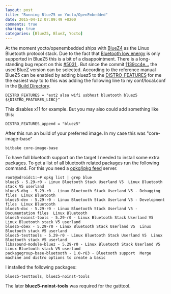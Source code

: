 ```yaml
---
layout: post
title: "Running BlueZ5 on Yocto/OpenEmbedded"
date: 2015-04-12 07:09:49 +0200
comments: true
sharing: true
categories: [BlueZ5, BlueZ, Yocto]
---
```


At the moment yocto/openembedded ships with [BlueZ4](http://www.bluez.org) as the Linux Bluetooth protocol stack. Due to the fact that [Bluetooth low energy](http://en.wikipedia.org/wiki/Bluetooth_low_energy) is only supported in BlueZ5 this is a bit of a disappointment. There is a long-standing bug report on this [#5031 ](https://bugzilla.yoctoproject.org/show_bug.cgi?id=5031). But since the commit [1139cc4e...](http://git.yoctoproject.org/cgit/cgit.cgi/poky/commit/?id=1139cc4eef305fc14bc5db19a5f8729e7b3bf27a) the used BlueZ version can be selected. According to the reference manual BlueZ5 can be enabled by adding bluez5 to the [DISTRO_FEATURES](http://www.yoctoproject.org/docs/1.8/ref-manual/ref-manual.html#var-DISTRO_FEATURES) for me the easiest way to to this was adding the following line to my conf/local.conf in the [Build Directory](http://www.yoctoproject.org/docs/1.8/dev-manual/dev-manual.html#build-directory).

    DISTRO_FEATURES = "ext2 alsa wifi usbhost bluetooth bluez5 ${DISTRO_FEATURES_LIBC}"

This disables x11 for example. But you may also could add something like this:

    DISTRO_FEATURES_append = "bluez5"

After this run an build of your preferred image. In my case this was "core-image-base"

    bitbake core-image-base

To have full bluetooth support on the target I needed to install some extra packages. To get a list of all bluetooth related packages run the following command. For this you need a [opkg/ipkg feed](http://www.yoctoproject.org/docs/1.8/ref-manual/ref-manual.html#package-feeds-dev-environment) server.

    root@odroidc1:~# opkg list | grep blue
    bluez5 - 5.29-r0 - Linux Bluetooth Stack Userland V5  Linux Bluetooth stack V5 userland
    bluez5-dbg - 5.29-r0 - Linux Bluetooth Stack Userland V5 - Debugging files  Linux Bluetooth
    bluez5-dev - 5.29-r0 - Linux Bluetooth Stack Userland V5 - Development files  Linux Bluetooth
    bluez5-doc - 5.29-r0 - Linux Bluetooth Stack Userland V5 - Documentation files  Linux Bluetooth
    bluez5-noinst-tools - 5.29-r0 - Linux Bluetooth Stack Userland V5  Linux Bluetooth stack V5 userland
    bluez5-obex - 5.29-r0 - Linux Bluetooth Stack Userland V5  Linux Bluetooth stack V5 userland
    bluez5-testtools - 5.29-r0 - Linux Bluetooth Stack Userland V5  Linux Bluetooth stack V5 userland
    libasound-module-bluez - 5.29-r0 - Linux Bluetooth Stack Userland V5  Linux Bluetooth stack V5 userland
    packagegroup-base-bluetooth - 1.0-r83 - Bluetooth support  Merge machine and distro options to create a basic

I installed the following packages:

    bluez5-testtools, bluez5-noinst-tools

The later **bluez5-noinst-tools** was required for the gatttool.
